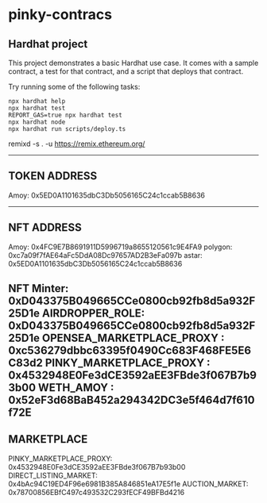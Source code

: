 # pinky-contracs

## Hardhat project
This project demonstrates a basic Hardhat use case. It comes with a sample contract, a test for that contract, and a script that deploys that contract.

Try running some of the following tasks:

```shell
npx hardhat help
npx hardhat test
REPORT_GAS=true npx hardhat test
npx hardhat node
npx hardhat run scripts/deploy.ts
```
remixd -s . -u https://remix.ethereum.org/

----------------
TOKEN ADDRESS
----------------
Amoy: 0x5ED0A1101635dbC3Db5056165C24c1ccab5B8636

---------------
NFT ADDRESS
---------------
Amoy: 0x4FC9E7B8691911D5996719a8655120561c9E4FA9
polygon: 0xc7a09f7fAE64aFc5DdA08Dc97657AD2B3eFa097b
astar: 0x5ED0A1101635dbC3Db5056165C24c1ccab5B8636

NFT Minter: 0xD043375B049665CCe0800cb92fb8d5a932F25D1e
AIRDROPPER_ROLE: 0xD043375B049665CCe0800cb92fb8d5a932F25D1e
OPENSEA_MARKETPLACE_PROXY : 0xc536279dbbc63395f0490Cc683F468FE5E6C83d2
PINKY_MARKETPLACE_PROXY : 0x4532948E0Fe3dCE3592aEE3FBde3f067B7b93b00
WETH_AMOY :  0x52eF3d68BaB452a294342DC3e5f464d7f610f72E
----------------
MARKETPLACE
----------------
PINKY_MARKETPLACE_PROXY: 0x4532948E0Fe3dCE3592aEE3FBde3f067B7b93b00
DIRECT_LISTING_MARKET: 0x4bAc94C19ED4F96e6981B385A846851eA17E5f1e
AUCTION_MARKET: 0x78700856EBfC497c493532C293fECF49BFBd4216
